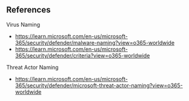 

## References
Virus Naming
- https://learn.microsoft.com/en-us/microsoft-365/security/defender/malware-naming?view=o365-worldwide
- https://learn.microsoft.com/en-us/microsoft-365/security/defender/criteria?view=o365-worldwide

Threat Actor Naming
- https://learn.microsoft.com/en-us/microsoft-365/security/defender/microsoft-threat-actor-naming?view=o365-worldwide
